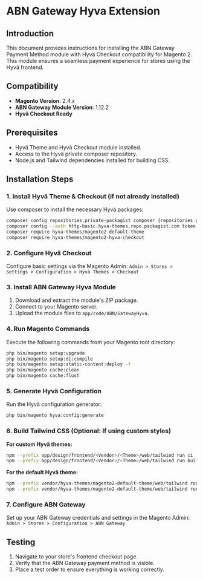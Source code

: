 # ABN Gateway Hyva Extension

## Introduction

This document provides instructions for installing the ABN Gateway Payment Method module with Hyvä Checkout compatibility for Magento 2. This module ensures a seamless payment experience for stores using the Hyvä frontend.

## Compatibility

- **Magento Version**: 2.4.x
- **ABN Gateway Module Version**: 1.12.2
- **Hyvä Checkout Ready**

## Prerequisites

- Hyvä Theme and Hyvä Checkout module installed.
- Access to the Hyvä private composer repository.
- Node.js and Tailwind dependencies installed for building CSS.

## Installation Steps

### 1. Install Hyvä Theme & Checkout (if not already installed)

Use composer to install the necessary Hyvä packages:

```bash
composer config repositories.private-packagist composer {repositories path}
composer config --auth http-basic.hyva-themes.repo.packagist.com token {token}
composer require hyva-themes/magento2-default-theme
composer require hyva-themes/magento2-hyva-checkout
```

### 2. Configure Hyvä Checkout

Configure basic settings via the Magento Admin:
`Admin > Stores > Settings > Configuration > Hyvä Themes > Checkout`

### 3. Install ABN Gateway Hyva Module

1. Download and extract the module's ZIP package.
2. Connect to your Magento server.
3. Upload the module files to `app/code/ABN/GatewayHyva`.

### 4. Run Magento Commands

Execute the following commands from your Magento root directory:

```bash
php bin/magento setup:upgrade
php bin/magento setup:di:compile
php bin/magento setup:static-content:deploy -f
php bin/magento cache:clean
php bin/magento cache:flush
```

### 5. Generate Hyvä Configuration

Run the Hyvä configuration generator:

```bash
php bin/magento hyva:config:generate
```

### 6. Build Tailwind CSS (Optional: If using custom styles)

**For custom Hyvä themes:**

```bash
npm --prefix app/design/frontend/<Vendor>/<Theme>/web/tailwind run ci
npm --prefix app/design/frontend/<Vendor>/<Theme>/web/tailwind run build-prod
```

**For the default Hyvä theme:**

```bash
npm --prefix vendor/hyva-themes/magento2-default-theme/web/tailwind run ci
npm --prefix vendor/hyva-themes/magento2-default-theme/web/tailwind run build-prod
```

### 7. Configure ABN Gateway

Set up your ABN Gateway credentials and settings in the Magento Admin:
`Admin > Stores > Configuration > ABN Gateway`

## Testing

1. Navigate to your store's frontend checkout page.
2. Verify that the ABN Gateway payment method is visible.
3. Place a test order to ensure everything is working correctly.
